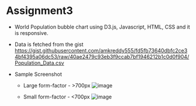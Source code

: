 # Assignment3
* World Population bubble chart using D3.js, Javascript, HTML, CSS and it is responsive.

* Data is fetched from the gist https://gist.githubusercontent.com/amkreddy555/fd5fb73640dbfc2ce34bf4395a06dc53/raw/40ae2479c93eb3f9ccab7bf1946212b1c0d0f904/Population_Data.csv

* Sample Screenshot 
  * Large form-factor - >700px
![image](https://user-images.githubusercontent.com/38201687/210478316-12d43d19-9334-4489-8afc-d2d5393132f6.png)

  * Small form-factor - <700px
![image](https://user-images.githubusercontent.com/38201687/210477800-1e1fd491-51bd-4448-a722-b2afa9ee2c71.png)
